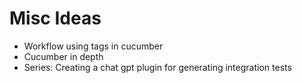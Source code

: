 # Misc Ideas

* Workflow using tags in cucumber
* Cucumber in depth
* Series: Creating a chat gpt plugin for generating integration tests
